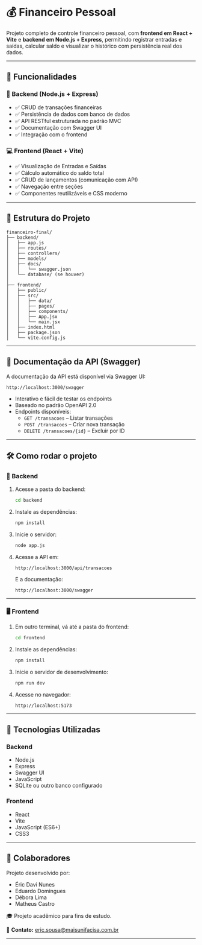 # 💰 Financeiro Pessoal

Projeto completo de controle financeiro pessoal, com **frontend em React + Vite** e **backend em Node.js + Express**, permitindo registrar entradas e saídas, calcular saldo e visualizar o histórico com persistência real dos dados.

---

## 🚀 Funcionalidades

### 🔧 Backend (Node.js + Express)
- ✅ CRUD de transações financeiras
- ✅ Persistência de dados com banco de dados
- ✅ API RESTful estruturada no padrão MVC
- ✅ Documentação com Swagger UI
- ✅ Integração com o frontend

### 💻 Frontend (React + Vite)
- ✅ Visualização de Entradas e Saídas
- ✅ Cálculo automático do saldo total
- ✅ CRUD de lançamentos (comunicação com API)
- ✅ Navegação entre seções
- ✅ Componentes reutilizáveis e CSS moderno

---

## 📂 Estrutura do Projeto

```
financeiro-final/
├── backend/
│   ├── app.js
│   ├── routes/
│   ├── controllers/
│   ├── models/
│   ├── docs/
│   │   └── swagger.json
│   └── database/ (se houver)
│
├── frontend/
│   ├── public/
│   ├── src/
│   │   ├── data/
│   │   ├── pages/
│   │   ├── components/
│   │   ├── App.jsx
│   │   └── main.jsx
│   ├── index.html
│   ├── package.json
│   └── vite.config.js
```

---

## 🧪 Documentação da API (Swagger)

A documentação da API está disponível via Swagger UI:

```
http://localhost:3000/swagger
```

- Interativo e fácil de testar os endpoints
- Baseado no padrão OpenAPI 2.0
- Endpoints disponíveis:
  - `GET /transacoes` – Listar transações
  - `POST /transacoes` – Criar nova transação
  - `DELETE /transacoes/{id}` – Excluir por ID

---

## 🛠️ Como rodar o projeto

### 🔁 Backend

1. Acesse a pasta do backend:
   ```bash
   cd backend
   ```

2. Instale as dependências:
   ```bash
   npm install
   ```

3. Inicie o servidor:
   ```bash
   node app.js
   ```

4. Acesse a API em:
   ```
   http://localhost:3000/api/transacoes
   ```
   E a documentação:
   ```
   http://localhost:3000/swagger
   ```

---

### 🖥️ Frontend

1. Em outro terminal, vá até a pasta do frontend:
   ```bash
   cd frontend
   ```

2. Instale as dependências:
   ```bash
   npm install
   ```

3. Inicie o servidor de desenvolvimento:
   ```bash
   npm run dev
   ```

4. Acesse no navegador:
   ```
   http://localhost:5173
   ```

---

## 🔗 Tecnologias Utilizadas

### Backend
- Node.js
- Express
- Swagger UI
- JavaScript
- SQLite ou outro banco configurado

### Frontend
- React
- Vite
- JavaScript (ES6+)
- CSS3

---

## 🤝 Colaboradores

Projeto desenvolvido por:

- Éric Davi Nunes  
- Eduardo Domingues  
- Débora Lima  
- Matheus Castro  

🎓 Projeto acadêmico para fins de estudo.

📧 **Contato:** eric.sousa@maisunifacisa.com.br

---
